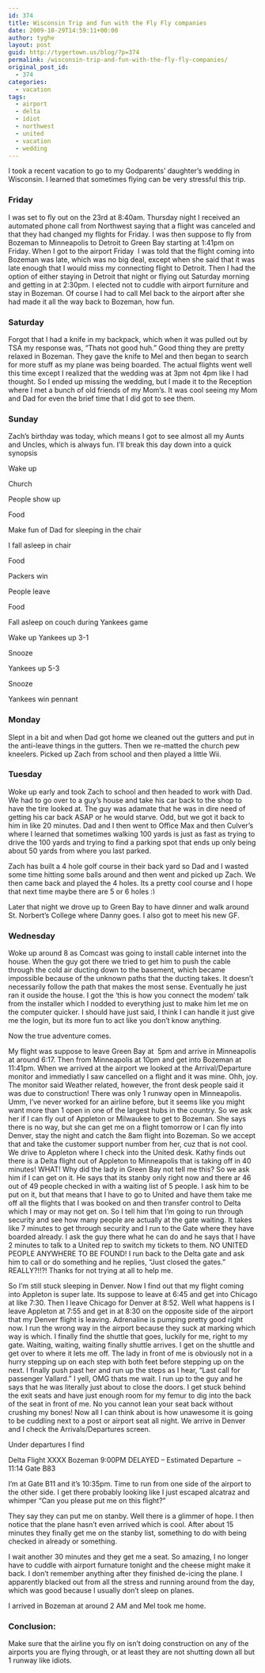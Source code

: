 ```yaml
---
id: 374
title: Wisconsin Trip and fun with the Fly Fly companies
date: 2009-10-29T14:59:11+00:00
author: tyghe
layout: post
guid: http://tygertown.us/blog/?p=374
permalink: /wisconsin-trip-and-fun-with-the-fly-fly-companies/
original_post_id:
  - 374
categories:
  - vacation
tags:
  - airport
  - delta
  - idiot
  - northwest
  - united
  - vacation
  - wedding
---
```

I took a recent vacation to go to my Godparents&#8217; daughter&#8217;s wedding in Wisconsin. I learned that sometimes flying can be very stressful this trip.

### <!--more-->Friday

I was set to fly out on the 23rd at 8:40am. Thursday night I received an automated phone call from Northwest saying that a flight was canceled and that they had changed my flights for Friday. I was then suppose to fly from Bozeman to Minneapolis to Detroit to Green Bay starting at 1:41pm on Friday. When I got to the airport Friday  I was told that the flight coming into Bozeman was late, which was no big deal, except when she said that it was late enough that I would miss my connecting flight to Detroit. Then I had the option of either staying in Detroit that night or flying out Saturday morning and getting in at 2:30pm. I elected not to cuddle with airport furniture and stay in Bozeman. Of course I had to call Mel back to the airport after she had made it all the way back to Bozeman, how fun.

### Saturday

Forgot that I had a knife in my backpack, which when it was pulled out by TSA my response was, &#8220;Thats not good huh.&#8221; Good thing they are pretty relaxed in Bozeman. They gave the knife to Mel and then began to search for more stuff as my plane was being boarded. The actual flights went well this time except I realized that the wedding was at 3pm not 4pm like I had thought. So I ended up missing the wedding, but I made it to the Reception where I met a bunch of old friends of my Mom&#8217;s. It was cool seeing my Mom and Dad for even the brief time that I did got to see them.

### Sunday

Zach&#8217;s birthday was today, which means I got to see almost all my Aunts and Uncles, which is always fun. I&#8217;ll break this day down into a quick synopsis

Wake up
  
Church
  
People show up
  
Food
  
Make fun of Dad for sleeping in the chair
  
I fall asleep in chair
  
Food
  
Packers win
  
People leave
  
Food
  
Fall asleep on couch during Yankees game
  
Wake up Yankees up 3-1
  
Snooze
  
Yankees up 5-3
  
Snooze
  
Yankees win pennant

### Monday

Slept in a bit and when Dad got home we cleaned out the gutters and put in the anti-leave things in the gutters. Then we re-matted the church pew kneelers. Picked up Zach from school and then played a little Wii.

### Tuesday

Woke up early and took Zach to school and then headed to work with Dad. We had to go over to a guy&#8217;s house and take his car back to the shop to have the tire looked at. The guy was adamate that he was in dire need of getting his car back ASAP or he would starve. Odd, but we got it back to him in like 20 minutes. Dad and I then went to Office Max and then Culver&#8217;s where I learned that sometimes walking 100 yards is just as fast as trying to drive the 100 yards and trying to find a parking spot that ends up only being about 50 yards from where you last parked.

Zach has built a 4 hole golf course in their back yard so Dad and I wasted some time hitting some balls around and then went and picked up Zach. We then came back and played the 4 holes. Its a pretty cool course and I hope that next time maybe there are 5 or 6 holes <img src="https://tygertown.us/wp-includes/images/smilies/simple-smile.png" alt=":)" class="wp-smiley" style="height: 1em; max-height: 1em;" />

Later that night we drove up to Green Bay to have dinner and walk around St. Norbert&#8217;s College where Danny goes. I also got to meet his new GF.

### Wednesday

Woke up around 8 as Comcast was going to install cable internet into the house. When the guy got there we tried to get him to push the cable through the cold air ducting down to the basement, which became impossible because of the unknown paths that the ducting takes. It doesn&#8217;t necessarily follow the path that makes the most sense. Eventually he just ran it ouside the house. I got the &#8216;this is how you connect the modem&#8217; talk from the installer which I nodded to everything just to make him let me on the computer quicker. I should have just said, I think I can handle it just give me the login, but its more fun to act like you don&#8217;t know anything.

Now the true adventure comes.

My flight was suppose to leave Green Bay at  5pm and arrive in Minneapolis at around 6:17. Then from Minneapolis at 10pm and get into Bozeman at 11:41pm. When we arrived at the airport we looked at the Arrival/Departure monitor and immediatly I saw cancelled on a flight and it was mine. Ohh, joy. The monitor said Weather related, however, the front desk people said it was due to construction! There was only 1 runway open in Minneapolis. Umm, I&#8217;ve never worked for an airline before, but it seems like you might want more than 1 open in one of the largest hubs in the country. So we ask her if I can fly out of Appleton or Milwaukee to get to Bozeman. She says there is no way, but she can get me on a flight tomorrow or I can fly into Denver, stay the night and catch the 8am flight into Bozeman. So we accept that and take the customer support number from her, cuz that is not cool. We drive to Appleton where I check into the United desk. Kathy finds out there is a Delta flight out of Appleton to Minneapolis that is taking off in 40 minutes! WHAT! Why did the lady in Green Bay not tell me this? So we ask him if I can get on it. He says that its stanby only right now and there ar 46 out of 49 people checked in with a waiting list of 5 people. I ask him to be put on it, but that means that I have to go to United and have them take me off all the flights that I was booked on and then transfer control to Delta which I may or may not get on. So I tell him that I&#8217;m going to run through security and see how many people are actually at the gate waiting. It takes like 7 minutes to get through security and I run to the Gate where they have boarded already. I ask the guy there what he can do and he says that I have 2 minutes to talk to a United rep to switch my tickets to them. NO UNITED PEOPLE ANYWHERE TO BE FOUND! I run back to the Delta gate and ask him to call or do something and he replies, &#8220;Just closed the gates.&#8221; REALLY?!!?! Thanks for not trying at all to help me.

So I&#8217;m still stuck sleeping in Denver. Now I find out that my flight coming into Appleton is super late. Its suppose to leave at 6:45 and get into Chicago at like 7:30. Then I leave Chicago for Denver at 8:52. Well what happens is I leave Appleton at 7:55 and get in at 8:30 on the opposite side of the airport that my Denver flight is leaving. Adrenaline is pumping pretty good right now. I run the wrong way in the airport because they suck at marking which way is which. I finally find the shuttle that goes, luckily for me, right to my gate. Waiting, waiting, waiting finally shuttle arrives. I get on the shuttle and get over to where it lets me off. The lady in front of me is obviously not in a hurry stepping up on each step with both feet before stepping up on the next. I finally push past her and run up the steps as I hear, &#8220;Last call for passenger Vallard.&#8221; I yell, OMG thats me wait. I run up to the guy and he says that he was literally just about to close the doors. I get stuck behind the exit seats and have just enough room for my femur to dig into the back of the seat in front of me. No you cannot lean your seat back without crushing my bones! Now all I can think about is how unawesome it is going to be cuddling next to a post or airport seat all night. We arrive in Denver and I check the Arrivals/Departures screen.

Under departures I find

Delta Flight XXXX Bozeman 9:00PM DELAYED &#8211; Estimated Departure  &#8211; 11:14 Gate B83

I&#8217;m at Gate B11 and it&#8217;s 10:35pm. Time to run from one side of the airport to the other side. I get there probably looking like I just escaped alcatraz and whimper &#8220;Can you please put me on this flight?&#8221;

They say they can put me on stanby. Well there is a glimmer of hope. I then notice that the plane hasn&#8217;t even arrived which is cool. After about 15 minutes they finally get me on the stanby list, something to do with being checked in already or something.

I wait another 30 minutes and they get me a seat. So amazing, I no longer have to cuddle with airport furnature tonight and the cheese might make it back. I don&#8217;t remember anything after they finished de-icing the plane. I apparently blacked out from all the stress and running around from the day, which was good because I usually don&#8217;t sleep on planes.

I arrived in Bozeman at around 2 AM and Mel took me home.

### Conclusion:

Make sure that the airline you fly on isn&#8217;t doing construction on any of the airports you are flying through, or at least they are not shutting down all but 1 runway like idiots.